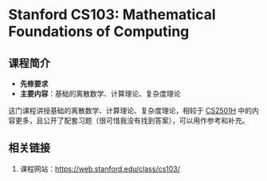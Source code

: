 # Stanford CS103: Mathematical Foundations of Computing

## 课程简介

- **先修要求**
- **主要内容**：基础的离散数学、计算理论、复杂度理论

这门课程讲授基础的离散数学、计算理论、复杂度理论，相较于 [CS2501H](./CS2501H.md) 中的内容更多，且公开了配套习题（很可惜我没有找到答案），可以用作参考和补充。

## 相关链接

1. 课程网站：<https://web.stanford.edu/class/cs103/>
